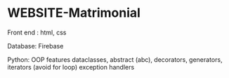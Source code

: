 # WEBSITE-Matrimonial

Front end :
   html, css

Database:
  Firebase 
  
Python:
  OOP features
  dataclasses, abstract (abc), decorators, 
  generators, iterators (avoid for loop)
  exception handlers
  
